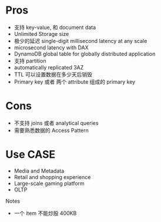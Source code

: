 # Pros
- 支持 key-value, 和 document data
- Unlimited Storage size
- 极少的延迟 single-digit millisecond latency at any scale
- microsecond latency with DAX
- DynamoDB global table for globally distributed application
- 支持 partition
- automatically replicated 3AZ
- TTL 可以设置数据在多少天后销毁
- Primary key 或者 两个 attribute 组成的 primary key
# Cons
- 不支持 joins 或者 analytical queries
- 需要熟悉数据的 Access Pattern

# Use CASE
- Media and Metadata
- Retail and shopping experience
- Large-scale gaming platform
- OLTP

Notes
- 一个 item 不能炒股 400KB

